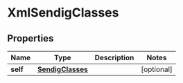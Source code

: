
# XmlSendigClasses

## Properties
| Name | Type | Description | Notes |
| ------------ | ------------- | ------------- | ------------- |
| **self** | [**SendigClasses**](SendigClasses.md) |  |  [optional] |



